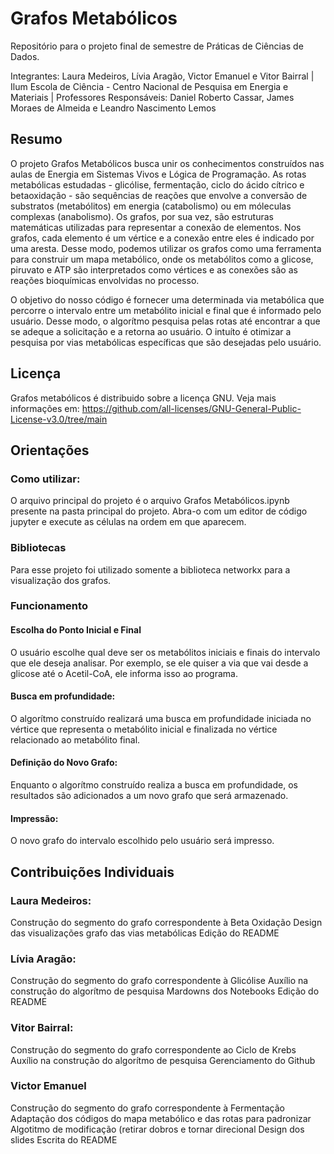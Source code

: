 # Grafos Metabólicos

Repositório para o projeto final de semestre de Práticas de Ciências de Dados.

Integrantes: Laura Medeiros, Lívia Aragão, Victor Emanuel e Vitor Bairral |
Ilum Escola de Ciência - Centro Nacional de Pesquisa em Energia e Materiais |
Professores Responsáveis: Daniel Roberto Cassar, James Moraes de Almeida e Leandro Nascimento Lemos


## Resumo
O projeto Grafos Metabólicos busca unir os conhecimentos construídos nas aulas de Energia em Sistemas Vivos e Lógica de Programação.
As rotas metabólicas estudadas - glicólise, fermentação, ciclo do ácido cítrico e betaoxidação - são sequências de reações que envolve a conversão de substratos (metabólitos) em energia (catabolismo) ou em móleculas complexas (anabolismo). Os grafos, por sua vez, são estruturas matemáticas utilizadas para representar a conexão de elementos. Nos grafos, cada elemento é um vértice e a conexão entre eles é indicado por uma aresta. Desse modo, podemos utilizar os grafos como uma ferramenta para construir um mapa metabólico, onde os metabólitos como a glicose, piruvato e ATP são interpretados como vértices e as conexões são as reações bioquímicas envolvidas no processo.

O objetivo do nosso código é fornecer uma determinada via metabólica que percorre o intervalo entre um metabólito inicial e final que é informado pelo usuário. Desse modo, o algorítmo pesquisa pelas rotas até encontrar a que se adeque a solicitação e a retorna ao usuário. O intuíto é otimizar a pesquisa por vias metabólicas específicas que são desejadas pelo usuário. 

## Licença

Grafos metabólicos é distribuido sobre a licença GNU. Veja mais informações em: https://github.com/all-licenses/GNU-General-Public-License-v3.0/tree/main

## Orientações
### Como utilizar:
O arquivo principal do projeto é o arquivo Grafos Metabólicos.ipynb presente na pasta principal do projeto. Abra-o com um editor de código jupyter e execute as células na ordem em que aparecem. 

### Bibliotecas

Para esse projeto foi utilizado somente a biblioteca networkx para a visualização dos grafos. 

### Funcionamento

#### Escolha do Ponto Inicial e Final

O usuário escolhe qual deve ser os metabólitos iniciais e finais do intervalo que ele deseja analisar. Por exemplo, se ele quiser a via que vai desde a glicose até o Acetil-CoA, ele informa isso ao programa.

#### Busca em profundidade:

O algorítmo construído realizará uma busca em profundidade iniciada no vértice que representa o metabólito inicial e finalizada no vértice relacionado ao metabólito final.

#### Definição do Novo Grafo:

Enquanto o algorítmo construído realiza a busca em profundidade, os resultados são adicionados a um novo grafo que será armazenado.

#### Impressão:

O novo grafo do intervalo escolhido pelo usuário será impresso.

## Contribuições Individuais
### Laura Medeiros:
Construção do segmento do grafo correspondente à Beta Oxidação
Design das visualizações grafo das vias metabólicas
Edição do README

### Lívia Aragão:
Construção do segmento do grafo correspondente à Glicólise
Auxílio na construção do algorítmo de pesquisa
Mardowns dos Notebooks
Edição do README

### Vitor Bairral:
Construção do segmento do grafo correspondente ao Ciclo de Krebs
Auxílio na construção do algorítmo de pesquisa
Gerenciamento do Github

### Victor Emanuel
Construção do segmento do grafo correspondente à Fermentação
Adaptação dos códigos do mapa metabólico e das rotas para padronizar 
Algotitmo de modificação (retirar dobros e tornar direcional
Design dos slides
Escrita do README
